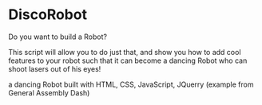 # DiscoRobot
Do you want to build a Robot? 

This script will allow you to do just that, and show you how to add cool features to your robot such that it can become a dancing Robot who can shoot lasers out of his eyes!

a dancing Robot built with HTML, CSS, JavaScript, JQuerry (example from General Assembly Dash) 
